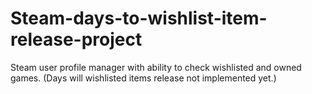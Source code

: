 # Steam-days-to-wishlist-item-release-project
Steam user profile manager with ability to check wishlisted and owned games. (Days will wishlisted items release not implemented yet.)
